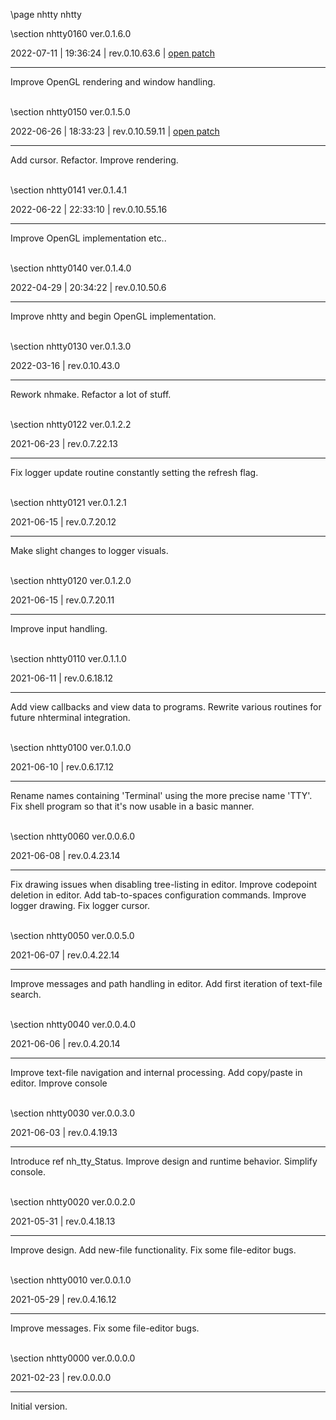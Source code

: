 \page nhtty nhtty

<div style="max-width:700px;">

\section nhtty0160 ver.0.1.6.0

2022-07-11 | 19:36:24 | rev.0.10.63.6 | [open patch](../../patches/html/md_pages_b70d2f7003b4ab08a55d81d9bcfce1e5f251cd1f.html)

 ---

 Improve OpenGL rendering and window handling.

<br>\section nhtty0150 ver.0.1.5.0

2022-06-26 | 18:33:23 | rev.0.10.59.11 | [open patch](../../patches/html/md_pages_200c10bc1f4174699465ed7f44a6df32f215fc36.html)

 ---

 Add cursor. Refactor. Improve rendering.

<br>\section nhtty0141 ver.0.1.4.1

2022-06-22 | 22:33:10 | rev.0.10.55.16

 ---

 Improve OpenGL implementation etc..

<br>\section nhtty0140 ver.0.1.4.0

2022-04-29 | 20:34:22 | rev.0.10.50.6

 ---

 Improve nhtty and begin OpenGL implementation.



<br>\section nhtty0130 ver.0.1.3.0

2022-03-16 | rev.0.10.43.0

 ---

 Rework nhmake. Refactor a lot of stuff.

<br>\section nhtty0122 ver.0.1.2.2

2021-06-23 | rev.0.7.22.13

 ---

 Fix logger update routine constantly setting the refresh flag.

<br>\section nhtty0121 ver.0.1.2.1

2021-06-15 | rev.0.7.20.12

 ---

 Make slight changes to logger visuals.

<br>\section nhtty0120 ver.0.1.2.0

2021-06-15 | rev.0.7.20.11

 ---

 Improve input handling.

<br>\section nhtty0110 ver.0.1.1.0

2021-06-11 | rev.0.6.18.12

 ---

 Add view callbacks and view data to programs. Rewrite various routines for future nhterminal integration.

<br>\section nhtty0100 ver.0.1.0.0

2021-06-10 | rev.0.6.17.12

 ---

 Rename names containing 'Terminal' using the more precise name 'TTY'. Fix shell program so that it's now usable in a basic manner.

<br>\section nhtty0060 ver.0.0.6.0

2021-06-08 | rev.0.4.23.14

 ---

 Fix drawing issues when disabling tree-listing in editor. Improve codepoint deletion in editor. Add tab-to-spaces configuration commands. Improve logger drawing. Fix logger cursor.

<br>\section nhtty0050 ver.0.0.5.0

2021-06-07 | rev.0.4.22.14

 ---

 Improve messages and path handling in editor. Add first iteration of text-file search.

<br>\section nhtty0040 ver.0.0.4.0

2021-06-06 | rev.0.4.20.14

 ---

 Improve text-file navigation and internal processing. Add copy/paste in editor. Improve console

<br>\section nhtty0030 ver.0.0.3.0

2021-06-03 | rev.0.4.19.13

 ---

 Introduce ref nh_tty_Status. Improve design and runtime behavior. Simplify console.

<br>\section nhtty0020 ver.0.0.2.0

2021-05-31 | rev.0.4.18.13

 ---

 Improve design. Add new-file functionality. Fix some file-editor bugs.

<br>\section nhtty0010 ver.0.0.1.0

2021-05-29 | rev.0.4.16.12

 ---

 Improve messages. Fix some file-editor bugs.

<br>\section nhtty0000 ver.0.0.0.0

2021-02-23 | rev.0.0.0.0

 ---

 Initial version.

<br></div>
